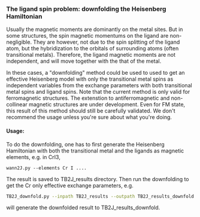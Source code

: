 ### The ligand spin problem: downfolding the Heisenberg Hamiltonian

Usually the magnetic moments are dominantly on the metal sites. But in some structures, the spin magnetic momentums on the ligand are non-negligible. They are however, not due to the spin splitting of the ligand atom, but the hybridization to the orbitals of surrounding  atoms (often transitional metals). Therefore, the ligand magnetic moments are not independent, and will move together with the that of the metal.

In these cases, a "downfolding" method could be used to used to get an effective Heisenberg model with only the transitional metal spins as independent variables from the exchange parameters with both transitional metal spins and ligand spins.  Note that the current method is only valid for ferromagnetic structures. The extenstion to antiferromagnetic and non-collinear magnetic structures are under development. Even for FM state, this result of this method should still be carefully validated. We don't recommend the usage unless you're sure about what you're doing. 



#### Usage:

To do the downfolding, one has to first generate the Heisenberg Hamiltonian with both the transitional metal and the ligands as magnetic elements, e.g. in CrI3, 

```
wann2J.py --elements Cr I ....
```

The result is saved to TB2J\_results directory. Then run the downfolding to get the Cr only effective exchange parameters, e.g.

```bash
TB2J_downfold.py --inpath TB2J_results --outpath TB2J_results_downfold --metals Cr --ligands I
```

will generate the downfolded result to TB2J\_results\_downfold. 





